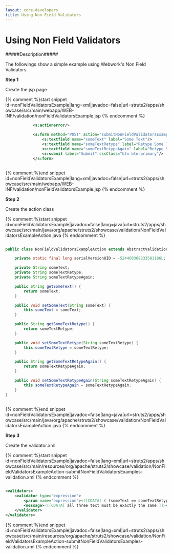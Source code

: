 ```yaml
---
layout: core-developers
title: Using Non Field Validators
---
```


# Using Non Field Validators

#####Description#####

The followings show a simple example using Webwork's Non Field Validators

__Step 1__

Create the jsp page

{% comment %}start snippet id=nonFieldValidatorsExample|lang=xml|javadoc=false|url=struts2/apps/showcase/src/main/webapp/WEB-INF/validation/nonFieldValidatorsExample.jsp {% endcomment %}

```xml
			<s:actionerror/>

			<s:form method="POST" action="submitNonFieldValidatorsExamples" namespace="/validation">
				<s:textfield name="someText" label="Some Text"/>
				<s:textfield name="someTextRetype" label="Retype Some Text"/>
				<s:textfield name="someTextRetypeAgain" label="Retype Some Text Again"/>
				<s:submit label="Submit" cssClass="btn btn-primary"/>
			</s:form>



```

{% comment %}end snippet id=nonFieldValidatorsExample|lang=xml|javadoc=false|url=struts2/apps/showcase/src/main/webapp/WEB-INF/validation/nonFieldValidatorsExample.jsp {% endcomment %}

__Step 2__

Create the action class

{% comment %}start snippet id=nonFieldValidatorsExample|javadoc=false|lang=java|url=struts2/apps/showcase/src/main/java/org/apache/struts2/showcase/validation/NonFieldValidatorsExampleAction.java {% endcomment %}

```java

public class NonFieldValidatorsExampleAction extends AbstractValidationActionSupport {

	private static final long serialVersionUID = -524460368233581186L;

	private String someText;
	private String someTextRetype;
	private String someTextRetypeAgain;

	public String getSomeText() {
		return someText;
	}

	public void setSomeText(String someText) {
		this.someText = someText;
	}

	public String getSomeTextRetype() {
		return someTextRetype;
	}

	public void setSomeTextRetype(String someTextRetype) {
		this.someTextRetype = someTextRetype;
	}

	public String getSomeTextRetypeAgain() {
		return someTextRetypeAgain;
	}

	public void setSomeTextRetypeAgain(String someTextRetypeAgain) {
		this.someTextRetypeAgain = someTextRetypeAgain;
	}
}



```

{% comment %}end snippet id=nonFieldValidatorsExample|javadoc=false|lang=java|url=struts2/apps/showcase/src/main/java/org/apache/struts2/showcase/validation/NonFieldValidatorsExampleAction.java {% endcomment %}

__Step 3__

Create the validator\.xml\.

{% comment %}start snippet id=nonFieldValidatorsExample|javadoc=false|lang=xml|url=struts2/apps/showcase/src/main/resources/org/apache/struts2/showcase/validation/NonFieldValidatorsExampleAction-submitNonFieldValidatorsExamples-validation.xml {% endcomment %}

```xml
  		
<validators>
	<validator type="expression">
		<param name="expression"><![CDATA[ ( (someText == someTextRetype) && (someTextRetype == someTextRetypeAgain) ) ]]></param>
		<message><![CDATA[ all three text must be exactly the same ]]></message>
	</validator>
</validators>


```

{% comment %}end snippet id=nonFieldValidatorsExample|javadoc=false|lang=xml|url=struts2/apps/showcase/src/main/resources/org/apache/struts2/showcase/validation/NonFieldValidatorsExampleAction-submitNonFieldValidatorsExamples-validation.xml {% endcomment %}
